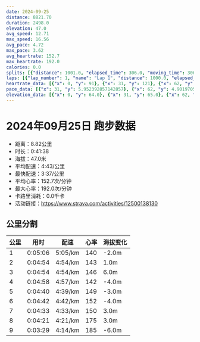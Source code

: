 ```yaml
---
date: 2024-09-25
distance: 8821.70
duration: 2498.0
elevation: 47.0
avg_speed: 12.71
max_speed: 16.56
avg_pace: 4.72
max_pace: 3.62
avg_heartrate: 152.7
max_heartrate: 192.0
calories: 0.0
splits: [{"distance": 1001.0, "elapsed_time": 306.0, "moving_time": 306.0, "average_speed": 3.27, "pace": 5.096850152905199, "average_heartrate": 140.68300653594773, "elevation_difference": -2.0, "split_number": 1}, {"distance": 1000.0, "elapsed_time": 294.0, "moving_time": 294.0, "average_speed": 3.4, "pace": 4.901970588235294, "average_heartrate": 143.54761904761904, "elevation_difference": 1.0, "split_number": 2}, {"distance": 999.0, "elapsed_time": 294.0, "moving_time": 294.0, "average_speed": 3.4, "pace": 4.901970588235294, "average_heartrate": 146.46938775510205, "elevation_difference": 6.0, "split_number": 3}, {"distance": 1002.0, "elapsed_time": 298.0, "moving_time": 298.0, "average_speed": 3.36, "pace": 4.960327380952381, "average_heartrate": 142.33221476510067, "elevation_difference": -4.0, "split_number": 4}, {"distance": 1001.0, "elapsed_time": 280.0, "moving_time": 280.0, "average_speed": 3.58, "pace": 4.655502793296089, "average_heartrate": 149.9607142857143, "elevation_difference": -3.0, "split_number": 5}, {"distance": 999.0, "elapsed_time": 282.0, "moving_time": 282.0, "average_speed": 3.54, "pace": 4.708107344632768, "average_heartrate": 152.11702127659575, "elevation_difference": -4.0, "split_number": 6}, {"distance": 998.0, "elapsed_time": 363.0, "moving_time": 273.0, "average_speed": 3.66, "pace": 4.553743169398906, "average_heartrate": 150.86080586080587, "elevation_difference": 3.0, "split_number": 7}, {"distance": 1000.0, "elapsed_time": 261.0, "moving_time": 261.0, "average_speed": 3.83, "pace": 4.351618798955613, "average_heartrate": 175.07662835249042, "elevation_difference": 3.0, "split_number": 8}, {"distance": 821.7, "elapsed_time": 209.0, "moving_time": 209.0, "average_speed": 3.93, "pace": 4.24089058524173, "average_heartrate": 185.625, "elevation_difference": -6.0, "split_number": 9}]
laps: [{"lap_number": 1, "name": "Lap 1", "distance": 1000.0, "elapsed_time": 305.0, "moving_time": 305.0, "average_speed": 3.28, "pace": 5.081310975609756, "average_heartrate": 138.5, "max_heartrate": 155, "start_date": "2024-09-25 19:45:33+00:00", "elevation_difference": 6.0}, {"lap_number": 2, "name": "Lap 2", "distance": 1000.0, "elapsed_time": 293.0, "moving_time": 293.0, "average_speed": 3.41, "pace": 4.887595307917888, "average_heartrate": 143.54545454545453, "max_heartrate": 151, "start_date": "2024-09-25 19:50:39+00:00", "elevation_difference": 8.0}, {"lap_number": 3, "name": "Lap 3", "distance": 1000.0, "elapsed_time": 294.0, "moving_time": 294.0, "average_speed": 3.4, "pace": 4.901970588235294, "average_heartrate": 146.9090909090909, "max_heartrate": 152, "start_date": "2024-09-25 19:55:33+00:00", "elevation_difference": 8.0}, {"lap_number": 4, "name": "Lap 4", "distance": 1000.0, "elapsed_time": 297.0, "moving_time": 297.0, "average_speed": 3.37, "pace": 4.94560830860534, "average_heartrate": 142.5, "max_heartrate": 148, "start_date": "2024-09-25 20:00:28+00:00", "elevation_difference": 4.0}, {"lap_number": 5, "name": "Lap 5", "distance": 1000.0, "elapsed_time": 279.0, "moving_time": 279.0, "average_speed": 3.58, "pace": 4.655502793296089, "average_heartrate": 150.1818181818182, "max_heartrate": 156, "start_date": "2024-09-25 20:05:25+00:00", "elevation_difference": 5.0}, {"lap_number": 6, "name": "Lap 6", "distance": 1000.0, "elapsed_time": 282.0, "moving_time": 282.0, "average_speed": 3.55, "pace": 4.694845070422535, "average_heartrate": 151.63636363636363, "max_heartrate": 156, "start_date": "2024-09-25 20:10:05+00:00", "elevation_difference": 4.0}, {"lap_number": 7, "name": "Lap 7", "distance": 1000.0, "elapsed_time": 363.0, "moving_time": 274.0, "average_speed": 3.65, "pace": 4.566219178082192, "average_heartrate": 152.83333333333334, "max_heartrate": 162, "start_date": "2024-09-25 20:14:47+00:00", "elevation_difference": 8.0}, {"lap_number": 8, "name": "Lap 8", "distance": 1000.0, "elapsed_time": 261.0, "moving_time": 261.0, "average_speed": 3.83, "pace": 4.351618798955613, "average_heartrate": 175.1818181818182, "max_heartrate": 190, "start_date": "2024-09-25 20:20:51+00:00", "elevation_difference": 6.0}, {"lap_number": 9, "name": "Lap 9", "distance": 823.35, "elapsed_time": 209.0, "moving_time": 209.0, "average_speed": 3.94, "pace": 4.230126903553299, "average_heartrate": 185.44444444444446, "max_heartrate": 191, "start_date": "2024-09-25 20:25:12+00:00", "elevation_difference": 2.0}]
heartrate_data: [{"x": 0, "y": 91}, {"x": 31, "y": 121}, {"x": 62, "y": 133}, {"x": 90, "y": 147}, {"x": 115, "y": 140}, {"x": 141, "y": 140}, {"x": 167, "y": 145}, {"x": 194, "y": 155}, {"x": 220, "y": 155}, {"x": 246, "y": 149}, {"x": 272, "y": 144}, {"x": 298, "y": 142}, {"x": 324, "y": 141}, {"x": 350, "y": 144}, {"x": 377, "y": 146}, {"x": 403, "y": 146}, {"x": 429, "y": 143}, {"x": 456, "y": 148}, {"x": 482, "y": 146}, {"x": 508, "y": 151}, {"x": 535, "y": 140}, {"x": 558, "y": 136}, {"x": 584, "y": 138}, {"x": 609, "y": 141}, {"x": 635, "y": 142}, {"x": 660, "y": 147}, {"x": 686, "y": 143}, {"x": 713, "y": 150}, {"x": 738, "y": 145}, {"x": 765, "y": 145}, {"x": 792, "y": 150}, {"x": 818, "y": 151}, {"x": 845, "y": 150}, {"x": 870, "y": 152}, {"x": 895, "y": 145}, {"x": 920, "y": 146}, {"x": 945, "y": 141}, {"x": 971, "y": 139}, {"x": 999, "y": 138}, {"x": 1024, "y": 140}, {"x": 1050, "y": 145}, {"x": 1077, "y": 144}, {"x": 1103, "y": 144}, {"x": 1131, "y": 140}, {"x": 1157, "y": 140}, {"x": 1183, "y": 148}, {"x": 1210, "y": 148}, {"x": 1234, "y": 151}, {"x": 1260, "y": 152}, {"x": 1284, "y": 147}, {"x": 1309, "y": 149}, {"x": 1331, "y": 152}, {"x": 1356, "y": 146}, {"x": 1381, "y": 149}, {"x": 1405, "y": 150}, {"x": 1431, "y": 156}, {"x": 1456, "y": 152}, {"x": 1480, "y": 155}, {"x": 1508, "y": 151}, {"x": 1533, "y": 154}, {"x": 1558, "y": 154}, {"x": 1583, "y": 156}, {"x": 1608, "y": 154}, {"x": 1634, "y": 149}, {"x": 1657, "y": 146}, {"x": 1681, "y": 155}, {"x": 1705, "y": 150}, {"x": 1731, "y": 144}, {"x": 1755, "y": 152}, {"x": 1779, "y": 152}, {"x": 1804, "y": 154}, {"x": 1829, "y": 156}, {"x": 1861, "y": 159}, {"x": 1888, "y": 162}, {"x": 2000, "y": 131}, {"x": 2023, "y": 147}, {"x": 2045, "y": 155}, {"x": 2067, "y": 153}, {"x": 2090, "y": 158}, {"x": 2111, "y": 155}, {"x": 2133, "y": 153}, {"x": 2155, "y": 160}, {"x": 2177, "y": 159}, {"x": 2201, "y": 162}, {"x": 2223, "y": 170}, {"x": 2246, "y": 182}, {"x": 2271, "y": 188}, {"x": 2294, "y": 190}, {"x": 2319, "y": 188}, {"x": 2342, "y": 186}, {"x": 2365, "y": 189}, {"x": 2386, "y": 185}, {"x": 2408, "y": 188}, {"x": 2431, "y": 186}, {"x": 2452, "y": 187}, {"x": 2474, "y": 174}, {"x": 2496, "y": 181}, {"x": 2519, "y": 190}, {"x": 2542, "y": 187}, {"x": 2564, "y": 191}]
pace_data: [{"x": 31, "y": 5.952392857142857}, {"x": 62, "y": 4.901970588235294}, {"x": 90, "y": 5.376354838709677}, {"x": 115, "y": 3.875976744186046}, {"x": 141, "y": 4.901970588235294}, {"x": 167, "y": 4.761914285714285}, {"x": 194, "y": 5.050515151515151}, {"x": 220, "y": 5.050515151515151}, {"x": 246, "y": 4.504513513513513}, {"x": 272, "y": 4.761914285714285}, {"x": 298, "y": 4.761914285714285}, {"x": 324, "y": 5.208343749999999}, {"x": 350, "y": 4.761914285714285}, {"x": 377, "y": 5.5555666666666665}, {"x": 403, "y": 5.050515151515151}, {"x": 429, "y": 4.504513513513513}, {"x": 456, "y": 4.901970588235294}, {"x": 482, "y": 4.901970588235294}, {"x": 508, "y": 4.761914285714285}, {"x": 535, "y": 5.208343749999999}, {"x": 558, "y": 4.761914285714285}, {"x": 584, "y": 4.504513513513513}, {"x": 609, "y": 5.050515151515151}, {"x": 635, "y": 5.050515151515151}, {"x": 660, "y": 4.901970588235294}, {"x": 686, "y": 4.901970588235294}, {"x": 713, "y": 5.050515151515151}, {"x": 738, "y": 4.761914285714285}, {"x": 765, "y": 5.376354838709677}, {"x": 792, "y": 4.901970588235294}, {"x": 818, "y": 4.629638888888889}, {"x": 845, "y": 6.172851851851851}, {"x": 870, "y": 4.504513513513513}, {"x": 895, "y": 3.787886363636363}, {"x": 920, "y": 4.901970588235294}, {"x": 945, "y": 4.761914285714285}, {"x": 971, "y": 4.629638888888889}, {"x": 999, "y": 4.761914285714285}, {"x": 1024, "y": 4.761914285714285}, {"x": 1050, "y": 4.629638888888889}, {"x": 1077, "y": 5.208343749999999}, {"x": 1103, "y": 4.761914285714285}, {"x": 1131, "y": 5.050515151515151}, {"x": 1157, "y": 5.376354838709677}, {"x": 1183, "y": 4.629638888888889}, {"x": 1210, "y": 4.629638888888889}, {"x": 1234, "y": 4.504513513513513}, {"x": 1260, "y": 5.208343749999999}, {"x": 1284, "y": 3.968261904761904}, {"x": 1309, "y": 4.901970588235294}, {"x": 1331, "y": 4.504513513513513}, {"x": 1356, "y": 4.504513513513513}, {"x": 1381, "y": 4.761914285714285}, {"x": 1405, "y": 5.050515151515151}, {"x": 1431, "y": 5.050515151515151}, {"x": 1456, "y": 4.761914285714285}, {"x": 1480, "y": 4.761914285714285}, {"x": 1508, "y": 4.629638888888889}, {"x": 1533, "y": 4.629638888888889}, {"x": 1558, "y": 4.504513513513513}, {"x": 1583, "y": 5.376354838709677}, {"x": 1608, "y": 4.761914285714285}, {"x": 1634, "y": 4.761914285714285}, {"x": 1657, "y": 4.761914285714285}, {"x": 1681, "y": 4.629638888888889}, {"x": 1705, "y": 4.761914285714285}, {"x": 1731, "y": 4.385973684210526}, {"x": 1755, "y": 4.504513513513513}, {"x": 1779, "y": 4.761914285714285}, {"x": 1804, "y": 4.629638888888889}, {"x": 1829, "y": 4.761914285714285}, {"x": 1861, "y": 4.607879458114459}, {"x": 1888, "y": 5.922778962331201}, {"x": 2000, "y": 4.385973684210526}, {"x": 2023, "y": 4.761914285714285}, {"x": 2045, "y": 4.385973684210526}, {"x": 2067, "y": 4.2735128205128206}, {"x": 2090, "y": 4.629638888888889}, {"x": 2111, "y": 3.968261904761904}, {"x": 2133, "y": 4.065048780487805}, {"x": 2155, "y": 4.385973684210526}, {"x": 2177, "y": 4.065048780487805}, {"x": 2201, "y": 4.166675}, {"x": 2223, "y": 4.166675}, {"x": 2246, "y": 4.385973684210526}, {"x": 2271, "y": 4.385973684210526}, {"x": 2294, "y": 4.629638888888889}, {"x": 2319, "y": 5.050515151515151}, {"x": 2342, "y": 4.2735128205128206}, {"x": 2365, "y": 3.968261904761904}, {"x": 2386, "y": 3.875976744186046}, {"x": 2408, "y": 4.2735128205128206}, {"x": 2431, "y": 4.2735128205128206}, {"x": 2452, "y": 4.166675}, {"x": 2474, "y": 4.166675}, {"x": 2496, "y": 3.968261904761904}, {"x": 2519, "y": 4.385973684210526}, {"x": 2542, "y": 4.2735128205128206}, {"x": 2564, "y": 3.787886363636363}]
elevation_data: [{"x": 0, "y": 64.0}, {"x": 31, "y": 65.0}, {"x": 62, "y": 67.0}, {"x": 90, "y": 68.0}, {"x": 115, "y": 69.0}, {"x": 141, "y": 69.0}, {"x": 167, "y": 67.0}, {"x": 194, "y": 65.0}, {"x": 220, "y": 64.0}, {"x": 246, "y": 62.0}, {"x": 272, "y": 62.0}, {"x": 298, "y": 62.0}, {"x": 324, "y": 61.0}, {"x": 350, "y": 63.0}, {"x": 377, "y": 62.0}, {"x": 403, "y": 64.0}, {"x": 429, "y": 65.0}, {"x": 456, "y": 67.0}, {"x": 482, "y": 68.0}, {"x": 508, "y": 69.0}, {"x": 535, "y": 68.0}, {"x": 558, "y": 66.0}, {"x": 584, "y": 64.0}, {"x": 609, "y": 62.0}, {"x": 635, "y": 62.0}, {"x": 660, "y": 62.0}, {"x": 686, "y": 63.0}, {"x": 713, "y": 63.0}, {"x": 738, "y": 63.0}, {"x": 765, "y": 64.0}, {"x": 792, "y": 66.0}, {"x": 818, "y": 67.0}, {"x": 845, "y": 69.0}, {"x": 870, "y": 70.0}, {"x": 895, "y": 69.0}, {"x": 920, "y": 67.0}, {"x": 945, "y": 65.0}, {"x": 971, "y": 62.0}, {"x": 999, "y": 62.0}, {"x": 1024, "y": 61.0}, {"x": 1050, "y": 61.0}, {"x": 1077, "y": 62.0}, {"x": 1103, "y": 62.0}, {"x": 1131, "y": 62.0}, {"x": 1157, "y": 63.0}, {"x": 1183, "y": 65.0}, {"x": 1210, "y": 66.0}, {"x": 1234, "y": 67.0}, {"x": 1260, "y": 68.0}, {"x": 1284, "y": 66.0}, {"x": 1309, "y": 64.0}, {"x": 1331, "y": 63.0}, {"x": 1356, "y": 61.0}, {"x": 1381, "y": 60.0}, {"x": 1405, "y": 60.0}, {"x": 1431, "y": 61.0}, {"x": 1456, "y": 61.0}, {"x": 1480, "y": 62.0}, {"x": 1508, "y": 62.0}, {"x": 1533, "y": 63.0}, {"x": 1558, "y": 64.0}, {"x": 1583, "y": 66.0}, {"x": 1608, "y": 66.0}, {"x": 1634, "y": 65.0}, {"x": 1657, "y": 63.0}, {"x": 1681, "y": 62.0}, {"x": 1705, "y": 60.0}, {"x": 1731, "y": 58.0}, {"x": 1755, "y": 59.0}, {"x": 1779, "y": 59.0}, {"x": 1804, "y": 59.0}, {"x": 1829, "y": 60.0}, {"x": 1861, "y": 61.0}, {"x": 1888, "y": 62.0}, {"x": 2000, "y": 64.0}, {"x": 2023, "y": 65.0}, {"x": 2045, "y": 66.0}, {"x": 2067, "y": 65.0}, {"x": 2090, "y": 63.0}, {"x": 2111, "y": 61.0}, {"x": 2133, "y": 60.0}, {"x": 2155, "y": 58.0}, {"x": 2177, "y": 58.0}, {"x": 2201, "y": 59.0}, {"x": 2223, "y": 59.0}, {"x": 2246, "y": 60.0}, {"x": 2271, "y": 60.0}, {"x": 2294, "y": 61.0}, {"x": 2319, "y": 62.0}, {"x": 2342, "y": 63.0}, {"x": 2365, "y": 64.0}, {"x": 2386, "y": 63.0}, {"x": 2408, "y": 62.0}, {"x": 2431, "y": 59.0}, {"x": 2452, "y": 58.0}, {"x": 2474, "y": 56.0}, {"x": 2496, "y": 56.0}, {"x": 2519, "y": 56.0}, {"x": 2542, "y": 56.0}, {"x": 2564, "y": 57.0}]
---
```


# 2024年09月25日 跑步数据

- 距离：8.82公里
- 时长：0:41:38
- 海拔：47.0米
- 平均配速：4:43/公里
- 最快配速：3:37/公里
- 平均心率：152.7次/分钟
- 最大心率：192.0次/分钟
- 卡路里消耗：0.0千卡
- 活动链接：https://www.strava.com/activities/12500138130

## 公里分割

| 公里 | 用时 | 配速 | 心率 | 海拔变化 |
|------|------|------|------|------|
| 1 | 0:05:06 | 5:05/km | 140 | -2.0m |
| 2 | 0:04:54 | 4:54/km | 143 | 1.0m |
| 3 | 0:04:54 | 4:54/km | 146 | 6.0m |
| 4 | 0:04:58 | 4:57/km | 142 | -4.0m |
| 5 | 0:04:40 | 4:39/km | 149 | -3.0m |
| 6 | 0:04:42 | 4:42/km | 152 | -4.0m |
| 7 | 0:04:33 | 4:33/km | 150 | 3.0m |
| 8 | 0:04:21 | 4:21/km | 175 | 3.0m |
| 9 | 0:03:29 | 4:14/km | 185 | -6.0m |

